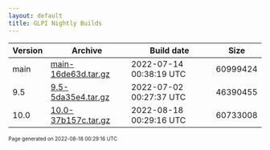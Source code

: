```yaml
---
layout: default
title: GLPI Nightly Builds
---
```


Version|Archive|Build date|Size
---|---|---|---
main|[main-16de63d.tar.gz](main-16de63d.tar.gz)|2022-07-14 00:38:19 UTC|60999424
9.5|[9.5-5da35e4.tar.gz](9.5-5da35e4.tar.gz)|2022-07-02 00:27:37 UTC|46390455
10.0|[10.0-37b157c.tar.gz](10.0-37b157c.tar.gz)|2022-08-18 00:29:16 UTC|60733008

<font size="1">Page generated on 2022-08-18 00:29:16 UTC</font>
